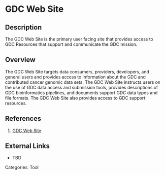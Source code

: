 # GDC Web Site #
## Description ##
The GDC Web Site is the primary user facing site that provides access to GDC Resources that support and communicate the GDC mission.
## Overview ##
The GDC Web Site targets data consumers, providers, developers, and general users and provides access to information about the GDC and contributed cancer genomic data sets. The GDC Web Site instructs users on the use of GDC data access and submission tools, provides descriptions of GDC bioinformatics pipelines, and documents support GDC data types and file formats. The GDC Web Site also provides access to GDC support resources.

## References ##
1. [GDC Web Site](https://gdc.cancer.gov)

## External Links ##
* TBD

Categories: Tool
